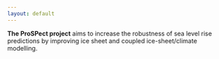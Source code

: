 ```yaml
---
layout: default
---
```


**The ProSPect project** aims to increase the robustness of sea level rise predictions by improving ice sheet and coupled ice-sheet/climate modelling. 
